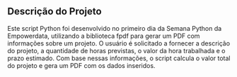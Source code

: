 ## Descrição do Projeto

Este script Python foi desenvolvido no primeiro dia da Semana Python da Empowerdata, utilizando a biblioteca fpdf para gerar um PDF com informações sobre um projeto. O usuário é solicitado a fornecer a descrição do projeto, a quantidade de horas previstas, o valor da hora trabalhada e o prazo estimado. Com base nessas informações, o script calcula o valor total do projeto e gera um PDF com os dados inseridos.
